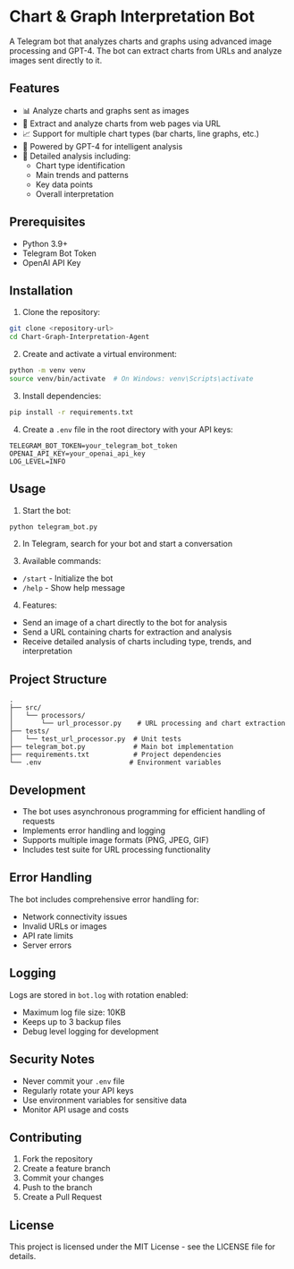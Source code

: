 # Chart & Graph Interpretation Bot

A Telegram bot that analyzes charts and graphs using advanced image processing and GPT-4. The bot can extract charts from URLs and analyze images sent directly to it.

## Features

- 📊 Analyze charts and graphs sent as images
- 🔗 Extract and analyze charts from web pages via URL
- 📈 Support for multiple chart types (bar charts, line graphs, etc.)
- 🤖 Powered by GPT-4 for intelligent analysis
- 📝 Detailed analysis including:
  - Chart type identification
  - Main trends and patterns
  - Key data points
  - Overall interpretation

## Prerequisites

- Python 3.9+
- Telegram Bot Token
- OpenAI API Key

## Installation

1. Clone the repository:
```bash
git clone <repository-url>
cd Chart-Graph-Interpretation-Agent
```

2. Create and activate a virtual environment:
```bash
python -m venv venv
source venv/bin/activate  # On Windows: venv\Scripts\activate
```

3. Install dependencies:
```bash
pip install -r requirements.txt
```

4. Create a `.env` file in the root directory with your API keys:
```
TELEGRAM_BOT_TOKEN=your_telegram_bot_token
OPENAI_API_KEY=your_openai_api_key
LOG_LEVEL=INFO
```

## Usage

1. Start the bot:
```bash
python telegram_bot.py
```

2. In Telegram, search for your bot and start a conversation

3. Available commands:
- `/start` - Initialize the bot
- `/help` - Show help message

4. Features:
- Send an image of a chart directly to the bot for analysis
- Send a URL containing charts for extraction and analysis
- Receive detailed analysis of charts including type, trends, and interpretation

## Project Structure

```
.
├── src/
│   └── processors/
│       └── url_processor.py    # URL processing and chart extraction
├── tests/
│   └── test_url_processor.py  # Unit tests
├── telegram_bot.py            # Main bot implementation
├── requirements.txt           # Project dependencies
└── .env                      # Environment variables
```

## Development

- The bot uses asynchronous programming for efficient handling of requests
- Implements error handling and logging
- Supports multiple image formats (PNG, JPEG, GIF)
- Includes test suite for URL processing functionality

## Error Handling

The bot includes comprehensive error handling for:
- Network connectivity issues
- Invalid URLs or images
- API rate limits
- Server errors

## Logging

Logs are stored in `bot.log` with rotation enabled:
- Maximum log file size: 10KB
- Keeps up to 3 backup files
- Debug level logging for development

## Security Notes

- Never commit your `.env` file
- Regularly rotate your API keys
- Use environment variables for sensitive data
- Monitor API usage and costs

## Contributing

1. Fork the repository
2. Create a feature branch
3. Commit your changes
4. Push to the branch
5. Create a Pull Request

## License

This project is licensed under the MIT License - see the LICENSE file for details. 